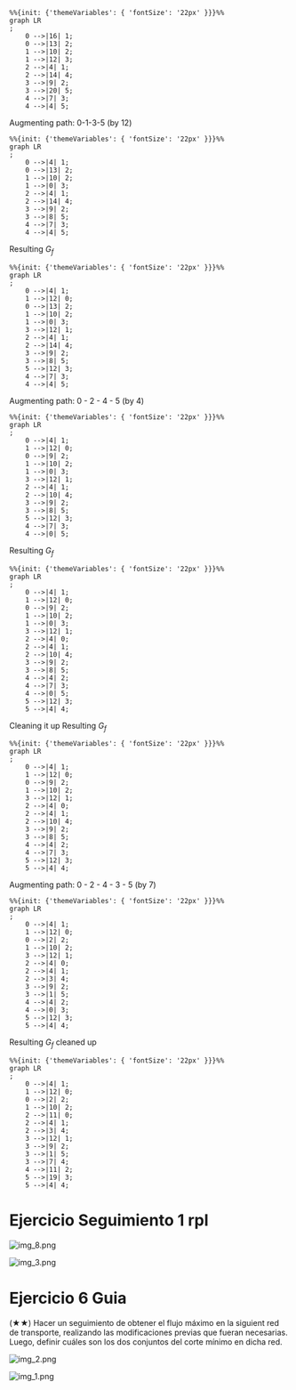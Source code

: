 ```mermaid
%%{init: {'themeVariables': { 'fontSize': '22px' }}}%%
graph LR
;
    0 -->|16| 1;
    0 -->|13| 2;
    1 -->|10| 2;
    1 -->|12| 3;
    2 -->|4| 1;
    2 -->|14| 4;
    3 -->|9| 2;
    3 -->|20| 5;
    4 -->|7| 3;
    4 -->|4| 5;
```

Augmenting path: 0-1-3-5 (by 12)

```mermaid
%%{init: {'themeVariables': { 'fontSize': '22px' }}}%%
graph LR
;
    0 -->|4| 1;
    0 -->|13| 2;
    1 -->|10| 2;
    1 -->|0| 3;
    2 -->|4| 1;
    2 -->|14| 4;
    3 -->|9| 2;
    3 -->|8| 5;
    4 -->|7| 3;
    4 -->|4| 5;
```

Resulting $G_f$

```mermaid
%%{init: {'themeVariables': { 'fontSize': '22px' }}}%%
graph LR
;
    0 -->|4| 1;
    1 -->|12| 0;
    0 -->|13| 2;
    1 -->|10| 2;
    1 -->|0| 3;
    3 -->|12| 1;
    2 -->|4| 1;
    2 -->|14| 4;
    3 -->|9| 2;
    3 -->|8| 5;
    5 -->|12| 3;
    4 -->|7| 3;
    4 -->|4| 5;
```

Augmenting path: 0 - 2 - 4 - 5 (by 4)

```mermaid
%%{init: {'themeVariables': { 'fontSize': '22px' }}}%%
graph LR
;
    0 -->|4| 1;
    1 -->|12| 0;
    0 -->|9| 2;
    1 -->|10| 2;
    1 -->|0| 3;
    3 -->|12| 1;
    2 -->|4| 1;
    2 -->|10| 4;
    3 -->|9| 2;
    3 -->|8| 5;
    5 -->|12| 3;
    4 -->|7| 3;
    4 -->|0| 5;
```

Resulting $G_f$

```mermaid
%%{init: {'themeVariables': { 'fontSize': '22px' }}}%%
graph LR
;
    0 -->|4| 1;
    1 -->|12| 0;
    0 -->|9| 2;
    1 -->|10| 2;
    1 -->|0| 3;
    3 -->|12| 1;
    2 -->|4| 0;
    2 -->|4| 1;
    2 -->|10| 4;
    3 -->|9| 2;
    3 -->|8| 5;
    4 -->|4| 2;
    4 -->|7| 3;
    4 -->|0| 5;
    5 -->|12| 3;
    5 -->|4| 4;
```

Cleaning it up
Resulting $G_f$

```mermaid
%%{init: {'themeVariables': { 'fontSize': '22px' }}}%%
graph LR
;
    0 -->|4| 1;
    1 -->|12| 0;
    0 -->|9| 2;
    1 -->|10| 2;
    3 -->|12| 1;
    2 -->|4| 0;
    2 -->|4| 1;
    2 -->|10| 4;
    3 -->|9| 2;
    3 -->|8| 5;
    4 -->|4| 2;
    4 -->|7| 3;
    5 -->|12| 3;
    5 -->|4| 4;
```

Augmenting path: 0 - 2 - 4 - 3 - 5 (by 7)

```mermaid
%%{init: {'themeVariables': { 'fontSize': '22px' }}}%%
graph LR
;
    0 -->|4| 1;
    1 -->|12| 0;
    0 -->|2| 2;
    1 -->|10| 2;
    3 -->|12| 1;
    2 -->|4| 0;
    2 -->|4| 1;
    2 -->|3| 4;
    3 -->|9| 2;
    3 -->|1| 5;
    4 -->|4| 2;
    4 -->|0| 3;
    5 -->|12| 3;
    5 -->|4| 4;
```

Resulting $G_f$ cleaned up

```mermaid
%%{init: {'themeVariables': { 'fontSize': '22px' }}}%%
graph LR
;
    0 -->|4| 1;
    1 -->|12| 0;
    0 -->|2| 2;
    1 -->|10| 2;
    2 -->|11| 0;
    2 -->|4| 1;
    2 -->|3| 4;
    3 -->|12| 1;
    3 -->|9| 2;
    3 -->|1| 5;
    3 -->|7| 4;
    4 -->|11| 2;
    5 -->|19| 3;
    5 -->|4| 4;
```

# Ejercicio Seguimiento 1 rpl

![img_8.png](img/img_8ff.png)

![img_3.png](img_3.png)

# Ejercicio 6 Guia

(★★) Hacer un seguimiento de obtener el flujo máximo en la siguient red de transporte, realizando las modificaciones
previas que fueran necesarias. Luego, definir cuáles son los dos conjuntos del corte mínimo en dicha red.

![img_2.png](img_2.png)

![img_1.png](img_1.png)
